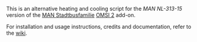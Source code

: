 This is an alternative heating and cooling script for the *MAN NL-313-15* version of the
[MAN Stadtbusfamilie](http://man-stadtbus.de) [OMSI 2](http://omnibussimulator.de) add-on.

For installation and usage instructions, credits and documentation, refer to the
[wiki](https://github.com/unorthodox-paradox/omsi-2_man_nl_313-15_heating_cooling_script/wiki).
